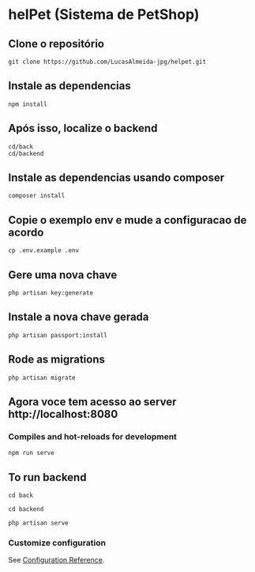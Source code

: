 # helPet (Sistema de PetShop)

## Clone o repositório
```
git clone https://github.com/LucasAlmeida-jpg/helpet.git
```


## Instale as dependencias
```
npm install
```


## Após isso, localize o backend
```
cd/back
cd/backend
```


## Instale as dependencias usando composer
```
composer install
```

## Copie o exemplo env e mude a configuracao de acordo
```
cp .env.example .env
```
## Gere uma nova chave 
```
php artisan key:generate
```

## Instale a nova chave gerada

```
php artisan passport:install
```

## Rode as migrations
```
php artisan migrate
```

## Agora voce tem acesso ao server http://localhost:8080

### Compiles and hot-reloads for development
```
npm run serve
```

## To run backend
```
cd back
```
```
cd backend
```
```
php artisan serve
```

### Customize configuration
See [Configuration Reference](https://cli.vuejs.org/config/).
